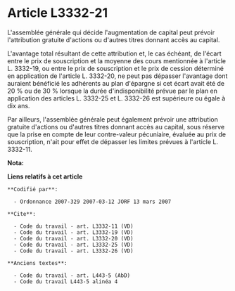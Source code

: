 # Article L3332-21

L'assemblée générale qui décide l'augmentation de capital peut prévoir l'attribution gratuite d'actions ou d'autres titres
donnant accès au capital.

L'avantage total résultant de cette attribution et, le cas échéant, de l'écart entre le prix de souscription et la moyenne
des cours mentionnée à l'article L. 3332-19, ou entre le prix de souscription et le prix de cession déterminé en application
de l'article L. 3332-20, ne peut pas dépasser l'avantage dont auraient bénéficié les adhérents au plan d'épargne si cet écart
avait été de 20 % ou de 30 % lorsque la durée d'indisponibilité prévue par le plan en application des articles L. 3332-25 et
L. 3332-26 est supérieure ou égale à dix ans.

Par ailleurs, l'assemblée générale peut également prévoir une attribution gratuite d'actions ou d'autres titres donnant accès
au capital, sous réserve que la prise en compte de leur contre-valeur pécuniaire, évaluée au prix de souscription, n'ait pour
effet de dépasser les limites prévues à l'article L. 3332-11.

**Nota:**



**Liens relatifs à cet article**

	**Codifié par**:

	  - Ordonnance 2007-329 2007-03-12 JORF 13 mars 2007

	**Cite**:

	  - Code du travail - art. L3332-11 (VD)
	  - Code du travail - art. L3332-19 (VD)
	  - Code du travail - art. L3332-20 (VD)
	  - Code du travail - art. L3332-25 (VD)
	  - Code du travail - art. L3332-26 (VD)

	**Anciens textes**:

	  - Code du travail - art. L443-5 (AbD)
	  - Code du travail L443-5 alinéa 4
